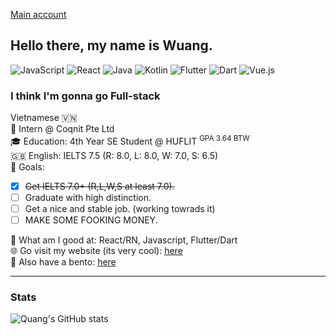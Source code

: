 [Main account](https://github.com/wu4ngg)
## Hello there, my name is Wuang.
![JavaScript](https://img.shields.io/badge/javascript-%23323330.svg?style=for-the-badge&logo=javascript&logoColor=%23F7DF1E)
![React](https://img.shields.io/badge/react-%2320232a.svg?style=for-the-badge&logo=react&logoColor=%2361DAFB)
![Java](https://img.shields.io/badge/java-%23ED8B00.svg?style=for-the-badge&logo=openjdk&logoColor=white)
![Kotlin](https://img.shields.io/badge/kotlin-%237F52FF.svg?style=for-the-badge&logo=kotlin&logoColor=white)
![Flutter](https://img.shields.io/badge/Flutter-%2302569B.svg?style=for-the-badge&logo=Flutter&logoColor=white)
![Dart](https://img.shields.io/badge/dart-%230175C2.svg?style=for-the-badge&logo=dart&logoColor=white)
![Vue.js](https://img.shields.io/badge/vuejs-%2335495e.svg?style=for-the-badge&logo=vuedotjs&logoColor=%234FC08D)
### I think I'm gonna go Full-stack
Vietnamese 🇻🇳\
🏢 Intern @ Coqnit Pte Ltd\
🎓 Education: 4th Year SE Student @ HUFLIT <sup>GPA 3.64 BTW</sup>\
🇬🇧 English: IELTS 7.5 (R: 8.0, L: 8.0, W: 7.0, S: 6.5)\
🎯 Goals: 
- [x] ~~Get IELTS 7.0+ (R,L,W,S at least 7.0).~~
- [ ] Graduate with high distinction.
- [ ] Get a nice and stable job. (working towrads it)
- [ ] MAKE SOME FOOKING MONEY.

💯 What am I good at: React/RN, Javascript, Flutter/Dart\
🌐 Go visit my website (its very cool): [here](https://fowardslash.vercel.app/#/)\
🍱 Also have a bento: [here](https://bento.me/wuangg)
<hr>

### Stats
![Quang's GitHub stats](https://github-readme-stats.vercel.app/api?username=tquang-coqnit&show_icons=true&theme=default)

